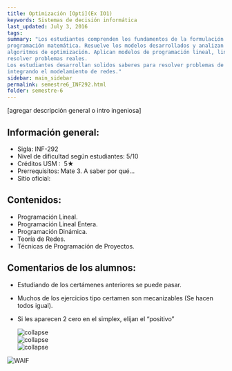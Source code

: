```yaml
---
title: Optimización‌‌ ‌‌[Opti](Ex‌ ‌IO1)‌
keywords: Sistemas de decisión informática
last_updated: July 3, 2016
tags:
summary: "‌Los estudiantes comprenden los fundamentos de la formulación de modelos deterministas de
programación matemática. Resuelve los modelos desarrollados y analizan los resultados, utilizando
algoritmos de optimización. Aplican modelos de programación lineal, lineal entera o dinámica para
resolver problemas reales.
Los estudiantes desarrollan solidos saberes para resolver problemas de programación matemática,
integrando el modelamiento de redes."
sidebar: main_sidebar
permalink: semestre6_INF292.html
folder: semestre-6
---
```


[agregar‌ ‌descripción‌ ‌general‌ ‌o‌ ‌intro‌ ‌ingeniosa]‌ ‌

## Información‌ ‌general:‌ ‌

- Sigla:‌ ‌INF-292‌ ‌
- Nivel‌ ‌de‌ ‌dificultad‌ ‌según‌ ‌estudiantes:‌ ‌5/10‌ ‌
- Créditos‌ ‌USM‌ ‌:‌ ‌ 5★
- Prerrequisitos:‌ ‌Mate‌ ‌3.‌ ‌A‌ ‌saber‌ ‌por‌ ‌qué...‌ ‌
- Sitio‌ ‌oficial:‌ ‌ ‌

## Contenidos:‌ ‌

- Programación Lineal.
- Programación Lineal Entera.
- Programación Dinámica.
- Teoría de Redes.
- Técnicas de Programación de Proyectos.

## Comentarios‌ ‌de‌ ‌los‌ ‌alumnos:‌ ‌

- Estudiando‌ ‌de‌ ‌los‌ ‌certámenes‌ ‌anteriores‌ ‌se‌ ‌puede‌ ‌pasar.‌ ‌
- Muchos‌ ‌de‌ ‌los‌ ‌ejercicios‌ ‌tipo‌ ‌certamen‌ ‌son‌ ‌mecanizables‌ ‌(Se‌ ‌hacen‌ ‌todos‌ ‌igual).‌ ‌
- Si‌ ‌les‌ ‌aparecen‌ ‌2‌ ‌cero‌ ‌en‌ ‌el‌ ‌simplex,‌ ‌elijan‌ ‌el‌ “positivo” ‌


  <div class="row">
    <div class="col-md-3">
        <img src="images/semestre-6/opti1.jpg" alt="collapse">
    </div>
    <div class="col-md-3">
        <img src="images/semestre-6/opti2.jpg" alt="collapse">
    </div>
    <div class="col-md-3">
        <img src="images/semestre-6/opti3.jpg" alt="collapse">
    </div>
  </div>

<div class="text-center mb-3">
    <img src="images/semestre-6/opti4.jpg" alt="WAIF" height="auto">
</div><br>
